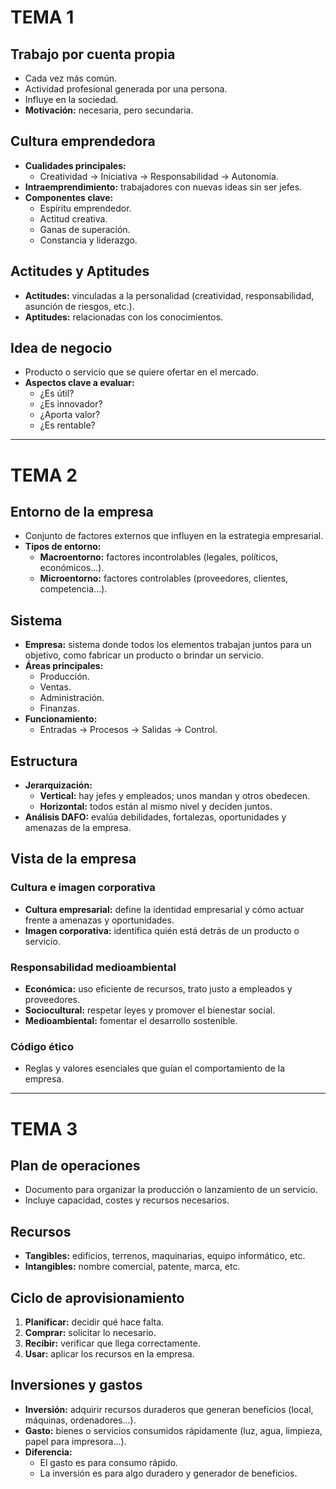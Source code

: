 # TEMA 1 

## Trabajo por cuenta propia
- Cada vez más común.
- Actividad profesional generada por una persona.
- Influye en la sociedad.
- **Motivación:** necesaria, pero secundaria.

## Cultura emprendedora
- **Cualidades principales:**  
  - Creatividad → Iniciativa → Responsabilidad → Autonomía.  
- **Intraemprendimiento:** trabajadores con nuevas ideas sin ser jefes.
- **Componentes clave:**  
  - Espíritu emprendedor.  
  - Actitud creativa.  
  - Ganas de superación.  
  - Constancia y liderazgo.

## Actitudes y Aptitudes
- **Actitudes:** vinculadas a la personalidad (creatividad, responsabilidad, asunción de riesgos, etc.).  
- **Aptitudes:** relacionadas con los conocimientos.

## Idea de negocio
- Producto o servicio que se quiere ofertar en el mercado.
- **Aspectos clave a evaluar:**  
  - ¿Es útil?  
  - ¿Es innovador?  
  - ¿Aporta valor?  
  - ¿Es rentable?

---

# TEMA 2 

## Entorno de la empresa
- Conjunto de factores externos que influyen en la estrategia empresarial.
- **Tipos de entorno:**  
  - **Macroentorno:** factores incontrolables (legales, políticos, económicos...).  
  - **Microentorno:** factores controlables (proveedores, clientes, competencia...).

## Sistema
- **Empresa:** sistema donde todos los elementos trabajan juntos para un objetivo, como fabricar un producto o brindar un servicio.  
- **Áreas principales:**  
  - Producción.  
  - Ventas.  
  - Administración.  
  - Finanzas.  
- **Funcionamiento:**  
  - Entradas → Procesos → Salidas → Control.

## Estructura
- **Jerarquización:**  
  - **Vertical:** hay jefes y empleados; unos mandan y otros obedecen.  
  - **Horizontal:** todos están al mismo nivel y deciden juntos.  
- **Análisis DAFO:** evalúa debilidades, fortalezas, oportunidades y amenazas de la empresa.

## Vista de la empresa
### Cultura e imagen corporativa
- **Cultura empresarial:** define la identidad empresarial y cómo actuar frente a amenazas y oportunidades.  
- **Imagen corporativa:** identifica quién está detrás de un producto o servicio.  

### Responsabilidad medioambiental
- **Económica:** uso eficiente de recursos, trato justo a empleados y proveedores.  
- **Sociocultural:** respetar leyes y promover el bienestar social.  
- **Medioambiental:** fomentar el desarrollo sostenible.  

### Código ético
- Reglas y valores esenciales que guían el comportamiento de la empresa.

---

# TEMA 3 

## Plan de operaciones
- Documento para organizar la producción o lanzamiento de un servicio.
- Incluye capacidad, costes y recursos necesarios.

## Recursos
- **Tangibles:** edificios, terrenos, maquinarias, equipo informático, etc.  
- **Intangibles:** nombre comercial, patente, marca, etc.

## Ciclo de aprovisionamiento
1. **Planificar:** decidir qué hace falta.  
2. **Comprar:** solicitar lo necesario.  
3. **Recibir:** verificar que llega correctamente.  
4. **Usar:** aplicar los recursos en la empresa.

## Inversiones y gastos
- **Inversión:** adquirir recursos duraderos que generan beneficios (local, máquinas, ordenadores...).  
- **Gasto:** bienes o servicios consumidos rápidamente (luz, agua, limpieza, papel para impresora...).  
- **Diferencia:**  
  - El gasto es para consumo rápido.  
  - La inversión es para algo duradero y generador de beneficios.
